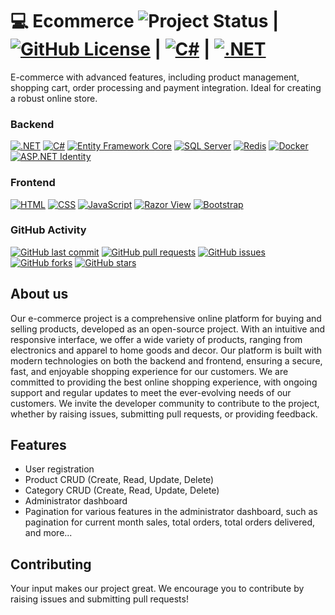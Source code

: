 # 💻 Ecommerce ![Project Status](https://img.shields.io/badge/status-under%20development-green) | [![GitHub License](https://img.shields.io/github/license/rafael-dev2021/ECommerce?color=blue)](https://github.com/rafael-dev2021/ECommerce/blob/main/LICENSE) | [![C#](https://img.shields.io/badge/C%23-12.0-blue)](https://docs.microsoft.com/en-us/dotnet/csharp/) | [![.NET](https://img.shields.io/badge/.NET-8-blue)](https://dotnet.microsoft.com/)

E-commerce with advanced features, including product management, shopping cart, order processing and payment integration. Ideal for creating a robust online store.
### Backend
[![.NET](https://img.shields.io/badge/.NET-5C2D91?style=for-the-badge&logo=.net&logoColor=white)](https://dotnet.microsoft.com/) [![C#](https://img.shields.io/badge/C%23-239120?style=for-the-badge&logo=c-sharp&logoColor=white)](https://docs.microsoft.com/en-us/dotnet/csharp/) [![Entity Framework Core](https://img.shields.io/badge/Entity_Framework_Core-512BD4?style=for-the-badge&logo=entity-framework&logoColor=white)](https://docs.microsoft.com/en-us/ef/core/) [![SQL Server](https://img.shields.io/badge/SQL_Server-CC2927?style=for-the-badge&logo=microsoft-sql-server&logoColor=white)](https://www.microsoft.com/en-us/sql-server) [![Redis](https://img.shields.io/badge/Redis-DC382D?style=for-the-badge&logo=redis&logoColor=white)](https://redis.io/) [![Docker](https://img.shields.io/badge/Docker-2496ED?style=for-the-badge&logo=docker&logoColor=white)](https://www.docker.com/) [![ASP.NET Identity](https://img.shields.io/badge/ASP.NET_Identity-512BD4?style=for-the-badge&logo=.net&logoColor=white)](https://docs.microsoft.com/en-us/aspnet/core/security/authentication/identity)

### Frontend
[![HTML](https://img.shields.io/badge/HTML-239120?style=for-the-badge&logo=html5&logoColor=white)](https://developer.mozilla.org/en-US/docs/Web/HTML) [![CSS](https://img.shields.io/badge/CSS-1572B6?style=for-the-badge&logo=css3&logoColor=white)](https://developer.mozilla.org/en-US/docs/Web/CSS) [![JavaScript](https://img.shields.io/badge/JavaScript-F7DF1E?style=for-the-badge&logo=javascript&logoColor=black)](https://developer.mozilla.org/en-US/docs/Web/JavaScript) [![Razor View](https://img.shields.io/badge/Razor_View-512BD4?style=for-the-badge&logo=.net&logoColor=white)](https://docs.microsoft.com/en-us/aspnet/core/mvc/views/razor?view=aspnetcore-6.0)
[![Bootstrap](https://img.shields.io/badge/Bootstrap-563D7C?style=for-the-badge&logo=bootstrap&logoColor=white)](https://getbootstrap.com/)

###  GitHub Activity 
[![GitHub last commit](https://img.shields.io/github/last-commit/rafael-dev2021/ECommerce?color=green)](https://github.com/rafael-dev2021/ECommerce/commits/main/) [![GitHub pull requests](https://img.shields.io/github/issues-pr/rafael-dev2021/ECommerce?color=green)](https://github.com/rafael-dev2021/ECommerce/pulls) [![GitHub issues](https://img.shields.io/github/issues/rafael-dev2021/ECommerce?color=green)](https://github.com/rafael-dev2021/ECommerce/issues) [![GitHub forks](https://img.shields.io/github/forks/rafael-dev2021/ECommerce?style=social)](https://github.com/rafael-dev2021/ECommerce/network/members) [![GitHub stars](https://img.shields.io/github/stars/rafael-dev2021/ECommerce?style=social)](https://github.com/rafael-dev2021/ECommerce/stargazers)

## About us
Our e-commerce project is a comprehensive online platform for buying and selling products, developed as an open-source project.
With an intuitive and responsive interface, we offer a wide variety of products, ranging from electronics and apparel to home goods and decor.
Our platform is built with modern technologies on both the backend and frontend, ensuring a secure, fast, and enjoyable shopping experience for our customers.
We are committed to providing the best online shopping experience, with ongoing support and regular updates to meet the ever-evolving needs of our customers.
We invite the developer community to contribute to the project, whether by raising issues, submitting pull requests, or providing feedback.

## Features
- User registration
- Product CRUD (Create, Read, Update, Delete)
- Category CRUD (Create, Read, Update, Delete)
- Administrator dashboard
- Pagination for various features in the administrator dashboard, such as pagination for current month sales, total orders, total orders delivered, and more...

## Contributing
Your input makes our project great. We encourage you to contribute by raising issues and submitting pull requests!


